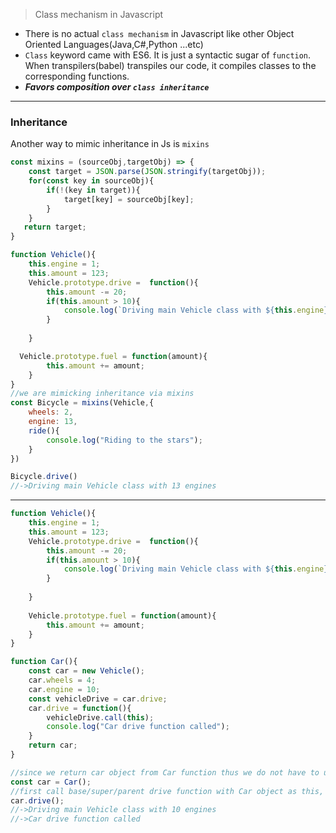 > Class mechanism in Javascript

- There is no actual `class mechanism` in Javascript like other Object Oriented Languages(Java,C#,Python ...etc)
- `Class` keyword came with ES6. It is just a syntactic sugar of `function`. When transpilers(babel) transpiles
our code, it compiles classes to the corresponding functions.
- ***Favors composition over `class inheritance`***
***
### Inheritance
Another way to mimic inheritance in Js is `mixins`
```javascript
const mixins = (sourceObj,targetObj) => {    
    const target = JSON.parse(JSON.stringify(targetObj));
    for(const key in sourceObj){    
        if(!(key in target)){
            target[key] = sourceObj[key];
        }
    }
   return target;
}

function Vehicle(){
    this.engine = 1;
    this.amount = 123;
    Vehicle.prototype.drive =  function(){
        this.amount -= 20;
        if(this.amount > 10){
            console.log(`Driving main Vehicle class with ${this.engine} engines`);
        }
        
    }

  Vehicle.prototype.fuel = function(amount){
        this.amount += amount;
    }
}
//we are mimicking inheritance via mixins
const Bicycle = mixins(Vehicle,{
    wheels: 2,
    engine: 13,
    ride(){
        console.log("Riding to the stars");
    }
})

Bicycle.drive()
//->Driving main Vehicle class with 13 engines

```
***

```javascript
function Vehicle(){
    this.engine = 1;
    this.amount = 123;
    Vehicle.prototype.drive =  function(){
        this.amount -= 20;
        if(this.amount > 10){
            console.log(`Driving main Vehicle class with ${this.engine} engines`);
        }
        
    }
    
    Vehicle.prototype.fuel = function(amount){
        this.amount += amount;
    }
}

function Car(){
    const car = new Vehicle();
    car.wheels = 4;
    car.engine = 10;
    const vehicleDrive = car.drive;
    car.drive = function(){
        vehicleDrive.call(this);
        console.log("Car drive function called");
    }
    return car;
}

//since we return car object from Car function thus we do not have to use new keyword
const car = Car();
//first call base/super/parent drive function with Car object as this, then add other implementations
car.drive();
//->Driving main Vehicle class with 10 engines
//->Car drive function called
```
